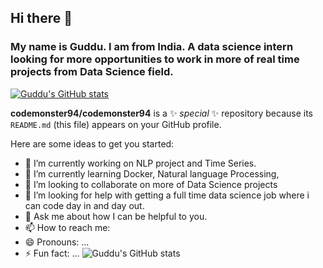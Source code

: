 ## Hi there 👋
### My name is Guddu. I am from India. A data science intern looking for more opportunities to work in more of real time projects from Data Science field.

<!-- I am Guddu. I am from India(Bharat). I am an AI enthusiast. I love doing AI projects and reading about the methematics behind those algorithms which predict things so correctly almost like a wizard! I would also want to do drone programming.I finished my internship in Machine learning. I also like deep learning. 
 -->
[![Guddu's GitHub stats](https://github-readme-stats.vercel.app/api?username=codemonster94)](https://github.com/codemonster94/github-readme-stats)



**codemonster94/codemonster94** is a ✨ _special_ ✨ repository because its `README.md` (this file) appears on your GitHub profile.

Here are some ideas to get you started:

- 🔭 I’m currently working on NLP project and Time Series.
- 🌱 I’m currently learning Docker, Natural language Processing, 
- 👯 I’m looking to collaborate on more of Data Science projects
- 🤔 I’m looking for help with getting a full time data science job where i can code day in and day out.
- 💬 Ask me about how I can be helpful to you.
- 📫 How to reach me: 
- 😄 Pronouns: ...
- ⚡ Fun fact: ...
 ![Guddu's GitHub stats](https://github-readme-stats.vercel.app/api?username=codemonster94&hide=contribs,prs)

